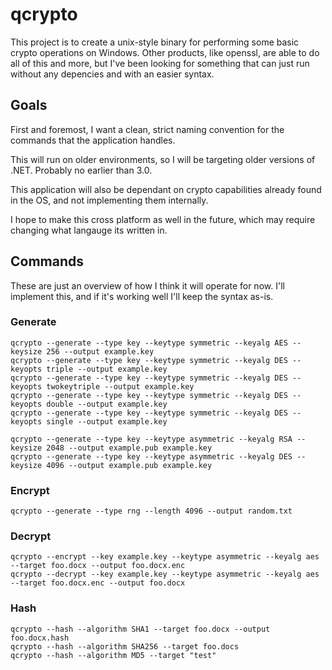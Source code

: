# qcrypto
This project is to create a unix-style binary for performing some basic crypto operations on Windows. Other products, like openssl, are able to do all of this and more, but I've been looking for something that can just run without any depencies and with an easier syntax.

## Goals
First and foremost, I want a clean, strict naming convention for the commands that the application handles.

This will run on older environments, so I will be targeting older versions of .NET. Probably no earlier than 3.0.

This application will also be dependant on crypto capabilities already found in the OS, and not implementing them internally. 

I hope to make this cross platform as well in the future, which may require changing what langauge its written in.

## Commands
These are just an overview of how I think it will operate for now. I'll implement this, and if it's working well I'll keep the syntax as-is.

### Generate
```
qcrypto --generate --type key --keytype symmetric --keyalg AES --keysize 256 --output example.key
qcrypto --generate --type key --keytype symmetric --keyalg DES --keyopts triple --output example.key
qcrypto --generate --type key --keytype symmetric --keyalg DES --keyopts twokeytriple --output example.key
qcrypto --generate --type key --keytype symmetric --keyalg DES --keyopts double --output example.key
qcrypto --generate --type key --keytype symmetric --keyalg DES --keyopts single --output example.key

qcrypto --generate --type key --keytype asymmetric --keyalg RSA --keysize 2048 --output example.pub example.key
qcrypto --generate --type key --keytype asymmetric --keyalg DES --keysize 4096 --output example.pub example.key
```
### Encrypt
```
qcrypto --generate --type rng --length 4096 --output random.txt
```
### Decrypt
```
qcrypto --encrypt --key example.key --keytype asymmetric --keyalg aes --target foo.docx --output foo.docx.enc
qcrypto --decrypt --key example.key --keytype asymmetric --keyalg aes --target foo.docx.enc --output foo.docx
```
### Hash
```
qcrypto --hash --algorithm SHA1 --target foo.docx --output foo.docx.hash
qcrypto --hash --algorithm SHA256 --target foo.docs
qcrypto --hash --algorithm MD5 --target "test"
```
